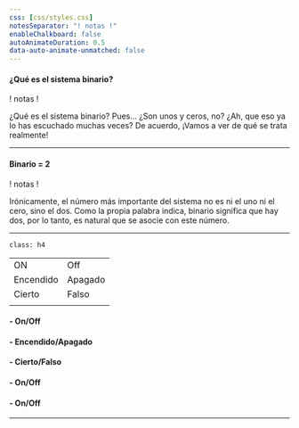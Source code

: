 ```yaml
---
css: [css/styles.css]
notesSeparator: "! notas !"
enableChalkboard: false
autoAnimateDuration: 0.5
data-auto-animate-unmatched: false
---
```


<!-- .slide: data-auto-animate -->

#### ¿Qué es el sistema binario?

! notas !

¿Qué es el sistema binario? Pues… ¿Son unos y ceros, no?
¿Ah, que eso ya lo has escuchado muchas veces?
De acuerdo, ¡Vamos a ver de qué se trata realmente!

---

#### Binario = 2

! notas !

Irónicamente, el número más importante del sistema no es ni el uno ni el cero, sino el dos.
Como la propia palabra indica, binario significa que hay dos, por lo tanto, es natural que se asocie con este número.

---

`class: h4`

|           |         |
| --------- | ------- |
| ON        | Off     |
| Encendido | Apagado |
| Cierto    | Falso   |
|           |         |
<!-- .element class="font-bold" -->
#### - On/Off
#### - Encendido/Apagado
#### - Cierto/Falso
#### - On/Off
#### - On/Off

---

